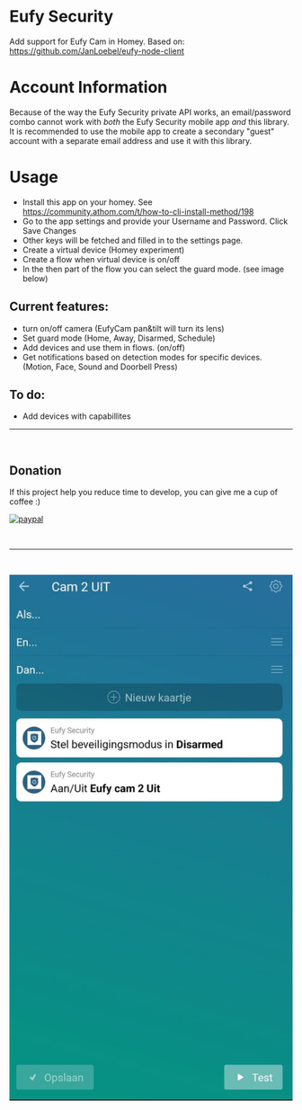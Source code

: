 # Eufy Security

Add support for Eufy Cam in Homey.
Based on: https://github.com/JanLoebel/eufy-node-client

# Account Information

Because of the way the Eufy Security private API works, an email/password combo cannot
work with _both_ the Eufy Security mobile app _and_ this library. It is recommended to
use the mobile app to create a secondary "guest" account with a separate email address
and use it with this library.

# Usage
- Install this app on your homey. See https://community.athom.com/t/how-to-cli-install-method/198
- Go to the app settings and provide your Username and Password. Click Save Changes
- Other keys will be fetched and filled in to the settings page.
- Create a virtual device (Homey experiment)
- Create a flow when virtual device is on/off
- In the then part of the flow you can select the guard mode. (see image below)

## Current features:
- turn on/off camera (EufyCam pan&tilt will turn its lens)
- Set guard mode (Home, Away, Disarmed, Schedule)
- Add devices and use them in flows. (on/off)
- Get notifications based on detection modes for specific devices. (Motion, Face, Sound and Doorbell Press) 

## To do:
- Add devices with capabillites
---
&nbsp;
## Donation
If this project help you reduce time to develop, you can give me a cup of coffee :) 

[![paypal](https://www.paypalobjects.com/en_US/NL/i/btn/btn_donateCC_LG.gif)](https://www.paypal.com/cgi-bin/webscr?cmd=_s-xclick&hosted_button_id=XFDT3CB8WK82W)

&nbsp;

---
&nbsp;

![image info](./assets/images/eufy1.jpeg)
